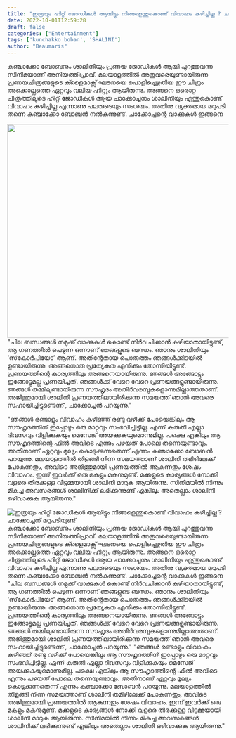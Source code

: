 ```yaml
---
title: "ഇത്രയും ഹിറ്റ് ജോഡികൾ ആയിട്ടും നിങ്ങളെന്തുകൊണ്ട് വിവാഹം കഴിച്ചില്ല ? ചാക്കോച്ചന് മറുപടിയുണ്ട്"
date: 2022-10-01T12:59:28
draft: false
categories: ["Entertainment"]
tags: ['kunchakko boban', 'SHALINI']
author: "Beaumaris"
---
```


കുഞ്ചാക്കോ ബോബനും ശാലിനിയും പ്രണയ ജോഡികൾ ആയി പുറത്തുവന്ന സിനിമയാണ് അനിയത്തിപ്രാവ്. മലയാളത്തിൽ അതുവരെയുണ്ടായിരുന്ന പ്രണയചിത്രങ്ങളുടെ ക്ളൈമാക്സ് ഘടനയെ പൊളിച്ചെഴുതിയ ഈ ചിത്രം അക്കൊല്ലത്തെ ഏറ്റവും വലിയ ഹിറ്റും ആയിരുന്നു. അങ്ങനെ ഒരൊറ്റ ചിത്രത്തിലൂടെ ഹിറ്റ് ജോഡികൾ ആയ ചാക്കോച്ചനും ശാലിനിയും എന്തുകൊണ്ട് വിവാഹം കഴിച്ചില്ല എന്നാണു പലരുടെയും സംശയം. അതിനു വ്യക്തമായ മറുപടി തന്നെ കുഞ്ചാക്കോ ബോബൻ നൽകുന്നുണ്ട്. ചാക്കോച്ചന്റെ വാക്കുകൾ ഇങ്ങനെ

<img class="size-full wp-image-352945 aligncenter" src="https://cdn.boolokam.com/articles/2022/10/fwfggggghhh.jpg" alt="" width="650" height="487" />"ചില ബന്ധങ്ങൾ നമുക്ക് വാക്കുകൾ കൊണ്ട് നിർവചിക്കാൻ കഴിയാതായിട്ടുണ്ട്, ആ ഗണത്തിൽ പെടുന്ന ഒന്നാണ് ഞങ്ങളുടെ ബന്ധം. ഞാനും ശാലിനിയും ‘സ്‌കോര്‍പിയോ’ ആണ്. അതിന്റേതായ പൊരുത്തം ഞങ്ങള്‍ക്കിടയില്‍ ഉണ്ടായിരുന്നു. അങ്ങനൊരു പ്രത്യേകത എനിക്കും തോന്നിയിട്ടുണ്ട്. പ്രണയത്തിന്റെ കാര്യത്തിലും അങ്ങനെയായിരുന്നു. ഞങ്ങള്‍ അങ്ങോട്ടും ഇങ്ങോട്ടുമല്ല പ്രണയിച്ചത്. ഞങ്ങള്‍ക്ക് വേറെ വേറെ പ്രണയങ്ങളുണ്ടായിരുന്നു. ഞങ്ങള്‍ തമ്മിലുണ്ടായിരുന്ന സൗഹൃദം അതിര്‍വരമ്പുകളൊന്നുമില്ലാത്തതാണ്. അജിത്തുമായി ശാലിനി പ്രണയത്തിലായിരിക്കുന്ന സമയത്ത് ഞാന്‍ അവരെ സഹായിച്ചിട്ടുണ്ടെന്ന്’, ചാക്കോച്ചന്‍ പറയുന്നു."

"ഞങ്ങൾ രണ്ടാളും വിവാഹം കഴിഞ്ഞ് രണ്ടു വഴിക്ക് പോയെങ്കിലും ആ സൗഹൃദത്തിന് ഇപ്പോഴും ഒരു മാറ്റവും സംഭവിച്ചിട്ടില്ല. എന്ന് കരുതി എല്ലാ ദിവസവും വിളിക്കുകയും മെസേജ് അയക്കുകയുമൊന്നുമില്ല. പക്ഷെ എങ്കിലും ആ സൗഹൃദത്തിന്റെ ഫീല്‍ അവിടെ എന്നും പഴയത് പോലെ തന്നെയുണ്ടാവും. അതിനാണ് ഏറ്റവും മൂല്യം കൊടുക്കുന്നതെന്ന് എന്നും കുഞ്ചാക്കോ ബോബന്‍ പറയുന്നു. മലയാളത്തിൽ തിളങ്ങി നിന്ന സമയത്താണ് ശാലിനി തമിഴിലേക്ക് പോകുന്നതും, അവിടെ അജിത്തുമായി പ്രണയത്തിൽ ആകുന്നതും ശേഷം വിവാഹം. ഇന്ന് ഇവർക്ക് ഒരു മകളും മകനുമുണ്ട്. മക്കളുടെ കാര്യങ്ങൾ നോക്കി വളരെ തിരക്കുള്ള വീട്ടമ്മയായി ശാലിനി മാറുക ആയിരുന്നു. സിനിമയിൽ നിന്നും മികച്ച അവസരങ്ങൾ ശാലിനിക്ക് ലഭിക്കുന്നുണ്ട് എങ്കിലും അതെല്ലാം ശാലിനി ഒഴിവാക്കുക ആയിരുന്നു."


![ഇത്രയും ഹിറ്റ് ജോഡികൾ ആയിട്ടും നിങ്ങളെന്തുകൊണ്ട് വിവാഹം കഴിച്ചില്ല ? ചാക്കോച്ചന് മറുപടിയുണ്ട്](https://cdn.boolokam.com/articles/2022/10/fwfggggghhh.jpg)കുഞ്ചാക്കോ ബോബനും ശാലിനിയും പ്രണയ ജോഡികൾ ആയി പുറത്തുവന്ന സിനിമയാണ് അനിയത്തിപ്രാവ്. മലയാളത്തിൽ അതുവരെയുണ്ടായിരുന്ന പ്രണയചിത്രങ്ങളുടെ ക്ളൈമാക്സ് ഘടനയെ പൊളിച്ചെഴുതിയ ഈ ചിത്രം അക്കൊല്ലത്തെ ഏറ്റവും വലിയ ഹിറ്റും ആയിരുന്നു. അങ്ങനെ ഒരൊറ്റ ചിത്രത്തിലൂടെ ഹിറ്റ് ജോഡികൾ ആയ ചാക്കോച്ചനും ശാലിനിയും എന്തുകൊണ്ട് വിവാഹം കഴിച്ചില്ല എന്നാണു പലരുടെയും സംശയം. അതിനു വ്യക്തമായ മറുപടി തന്നെ കുഞ്ചാക്കോ ബോബൻ നൽകുന്നുണ്ട്. ചാക്കോച്ചന്റെ വാക്കുകൾ ഇങ്ങനെ "ചില ബന്ധങ്ങൾ നമുക്ക് വാക്കുകൾ കൊണ്ട് നിർവചിക്കാൻ കഴിയാതായിട്ടുണ്ട്, ആ ഗണത്തിൽ പെടുന്ന ഒന്നാണ് ഞങ്ങളുടെ ബന്ധം. ഞാനും ശാലിനിയും ‘സ്‌കോര്‍പിയോ’ ആണ്. അതിന്റേതായ പൊരുത്തം ഞങ്ങള്‍ക്കിടയില്‍ ഉണ്ടായിരുന്നു. അങ്ങനൊരു പ്രത്യേകത എനിക്കും തോന്നിയിട്ടുണ്ട്. പ്രണയത്തിന്റെ കാര്യത്തിലും അങ്ങനെയായിരുന്നു. ഞങ്ങള്‍ അങ്ങോട്ടും ഇങ്ങോട്ടുമല്ല പ്രണയിച്ചത്. ഞങ്ങള്‍ക്ക് വേറെ വേറെ പ്രണയങ്ങളുണ്ടായിരുന്നു. ഞങ്ങള്‍ തമ്മിലുണ്ടായിരുന്ന സൗഹൃദം അതിര്‍വരമ്പുകളൊന്നുമില്ലാത്തതാണ്. അജിത്തുമായി ശാലിനി പ്രണയത്തിലായിരിക്കുന്ന സമയത്ത് ഞാന്‍ അവരെ സഹായിച്ചിട്ടുണ്ടെന്ന്’, ചാക്കോച്ചന്‍ പറയുന്നു." "ഞങ്ങൾ രണ്ടാളും വിവാഹം കഴിഞ്ഞ് രണ്ടു വഴിക്ക് പോയെങ്കിലും ആ സൗഹൃദത്തിന് ഇപ്പോഴും ഒരു മാറ്റവും സംഭവിച്ചിട്ടില്ല. എന്ന് കരുതി എല്ലാ ദിവസവും വിളിക്കുകയും മെസേജ് അയക്കുകയുമൊന്നുമില്ല. പക്ഷെ എങ്കിലും ആ സൗഹൃദത്തിന്റെ ഫീല്‍ അവിടെ എന്നും പഴയത് പോലെ തന്നെയുണ്ടാവും. അതിനാണ് ഏറ്റവും മൂല്യം കൊടുക്കുന്നതെന്ന് എന്നും കുഞ്ചാക്കോ ബോബന്‍ പറയുന്നു. മലയാളത്തിൽ തിളങ്ങി നിന്ന സമയത്താണ് ശാലിനി തമിഴിലേക്ക് പോകുന്നതും, അവിടെ അജിത്തുമായി പ്രണയത്തിൽ ആകുന്നതും ശേഷം വിവാഹം. ഇന്ന് ഇവർക്ക് ഒരു മകളും മകനുമുണ്ട്. മക്കളുടെ കാര്യങ്ങൾ നോക്കി വളരെ തിരക്കുള്ള വീട്ടമ്മയായി ശാലിനി മാറുക ആയിരുന്നു. സിനിമയിൽ നിന്നും മികച്ച അവസരങ്ങൾ ശാലിനിക്ക് ലഭിക്കുന്നുണ്ട് എങ്കിലും അതെല്ലാം ശാലിനി ഒഴിവാക്കുക ആയിരുന്നു."

